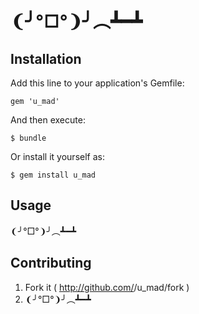# ❨╯°□°❩╯︵┻━┻

## Installation

Add this line to your application's Gemfile:

    gem 'u_mad'

And then execute:

    $ bundle

Or install it yourself as:

    $ gem install u_mad

## Usage

❨╯°□°❩╯︵┻━┻

## Contributing

1. Fork it ( http://github.com/<my-github-username>/u_mad/fork )
2. ❨╯°□°❩╯︵┻━┻
